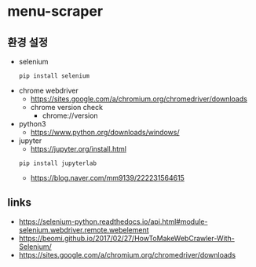 # menu-scraper

환경 설정
---
- selenium
  ```
  pip install selenium
  ```
- chrome webdriver
  - https://sites.google.com/a/chromium.org/chromedriver/downloads
  - chrome version check
    - chrome://version
- python3
  - https://www.python.org/downloads/windows/
- jupyter
  - https://jupyter.org/install.html
  ```
  pip install jupyterlab
  ```
  - https://blog.naver.com/mm9139/222231564615

## links
- https://selenium-python.readthedocs.io/api.html#module-selenium.webdriver.remote.webelement
- https://beomi.github.io/2017/02/27/HowToMakeWebCrawler-With-Selenium/
- https://sites.google.com/a/chromium.org/chromedriver/downloads
